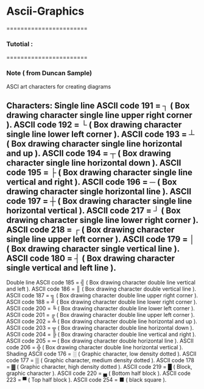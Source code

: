 # Ascii-Graphics
=======================
### Tutotial :

=======================
### Note ( from Duncan Sample)
ASCI art characters for creating diagrams

Characters:
Single line
ASCII code 191 = ┐ ( Box drawing character single line upper right corner ).
ASCII code 192 = └ ( Box drawing character single line lower left corner ).
ASCII code 193 = ┴ ( Box drawing character single line horizontal and up ).
ASCII code 194 = ┬ ( Box drawing character single line horizontal down ).
ASCII code 195 = ├ ( Box drawing character single line vertical and right ).
ASCII code 196 = ─ ( Box drawing character single horizontal line ).
ASCII code 197 = ┼ ( Box drawing character single line horizontal vertical ).
ASCII code 217 = ┘ ( Box drawing character single line lower right corner ).
ASCII code 218 = ┌ ( Box drawing character single line upper left corner ).
ASCII code 179 = │ ( Box drawing character single vertical line ).
ASCII code 180 = ┤ ( Box drawing character single vertical and left line ).
-----------------------
Double line
ASCII code 185 = ╣ ( Box drawing character double line vertical and left ). 
ASCII code 186 = ║ ( Box drawing character double vertical line ).
ASCII code 187 = ╗ ( Box drawing character double line upper right corner ).
ASCII code 188 = ╝ ( Box drawing character double line lower right corner ).
ASCII code 200 = ╚ ( Box drawing character double line lower left corner ).
ASCII code 201 = ╔ ( Box drawing character double line upper left corner ).
ASCII code 202 = ╩ ( Box drawing character double line horizontal and up ).
ASCII code 203 = ╦ ( Box drawing character double line horizontal down ).
ASCII code 204 = ╠ ( Box drawing character double line vertical and right ).
ASCII code 205 = ═ ( Box drawing character double horizontal line ).
ASCII code 206 = ╬ ( Box drawing character double line horizontal vertical ).
Shading
ASCII code 176 = ░ ( Graphic character, low density dotted ).
ASCII code 177 = ▒ ( Graphic character, medium density dotted ).
ASCII code 178 = ▓ ( Graphic character, high density dotted ).
ASCII code 219 = █ ( Block, graphic character ).
ASCII code 220 = ▄ ( Bottom half block ).
ASCII code 223 = ▀ ( Top half block ).
ASCII code 254 = ■ ( black square ).